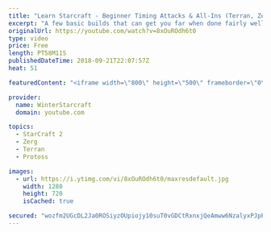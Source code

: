 ```yaml
---
title: "Learn Starcraft - Beginner Timing Attacks & All-Ins (Terran, Zerg & Protoss)"
excerpt: "A few basic builds that can get you far when done fairly well. Also important is how not to overextend and lose everything."
originalUrl: https://youtube.com/watch?v=8xOuROdh6t0
type: video
price: Free
length: PT58M11S
publishedDateTime: 2018-09-21T22:07:57Z
heat: 51

featuredContent: "<iframe width=\"800\" height=\"500\" frameborder=\"0\" src=\"https://www.youtube.com/embed/8xOuROdh6t0\" allow=\"accelerometer; autoplay; encrypted-media; gyroscope; picture-in-picture\" allowfullscreen></iframe>"

provider:
  name: WinterStarcraft
  domain: youtube.com

topics:
  - StarCraft 2
  - Zerg
  - Terran
  - Protoss

images:
  - url: https://i.ytimg.com/vi/8xOuROdh6t0/maxresdefault.jpg
    width: 1280
    height: 720
    isCached: true

secured: "wozfm2UGcDL2Ja0ROSiyzOUpiojy10suT0vGDCtRxnxjQeAmww6NzalyxPJpPaCLVyc8Q2rLli6Kk/15LNBHLEdg3c2P5wqp69c9ryYaOlP4wA0pQUCALwhTrmG+U3EhagqS/m1nGEV1Gpft8pWz7eFvfzqhsJMSvi/Sw8QFQJTLktqyGN5IrtYoUvEe+ioH6PhGx4aUm0xPqP9ITq4yRk5S0uUR5KE3eLyR1cmi6BGZhvPxG0e4nFaqSyeBS4tr2eu5MRRPH8I8YzWig4GpQqhoBLS8zMEUMT7qOL4SMOFmea80cqaKy5pU2vUZUWW2S4ffcCHxUY1K6xhjkbcGDMIthnDoQcXawpyIPmcOflozI+h1awR7kJRqhG5zyLH+MLrEhPjXB3wxtYWreQrKhnBzN04FuIyz8qZlV1pvoio=;SrkGIvqqP0eEBr7yZBTDdg=="
---
```


